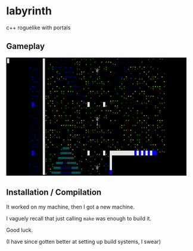 # labyrinth
c++ roguelike with portals

## Gameplay

![Gameplay](media/portalloop.gif)

## Installation / Compilation

It worked on my machine, then I got a new machine.

I vaguely recall that just calling `make` was enough to build it.

Good luck.

(I have since gotten better at setting up build systems, I swear)
